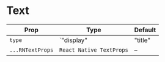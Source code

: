 # Text

| Prop | Type | Default |
| --- | --- | --- |
| `type` | `"display" | "title" | "subtitle" | "default" | "small" | "link"` | `"default"` |
| `...RNTextProps` | `React Native TextProps` | – |

